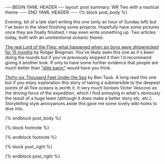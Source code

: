 --- BEGIN YAML HEADER ---
layout: post
summary: WR Two with a nautical theme
---- END YAML HEADER ----
{% block post_body %}

Evening, bit of a late start writing this one (only an hour of Sunday left) but I've been in the shed finishing some projects. Hopefully have some pictures once they are finally finished; I may even write something up. Two articles today, both with an unintentional oceanic theme.

[The real Lord of the Flies: what happened when six boys were shipwrecked for 15 months](https://www.theguardian.com/books/2020/may/09/the-real-lord-of-the-flies-what-happened-when-six-boys-were-shipwrecked-for-15-months) by Rutger Bregman. You've likely seen this one as it's been doing the rounds but if you've previously skipped it then I'd recommend giving it another look. If only to have some further evidence that people are much better than ["elite panic"](https://boingboing.net/2013/04/14/elite-panic-why-rich-people-t.html) would have you think.

[Thirty-six Thousand Feet
Under the Sea](https://www.newyorker.com/magazine/2020/05/18/thirty-six-thousand-feet-under-the-sea) by Ben Taub. A long read this one but if you enjoy exploration this story of taking a submersible to the deepest points of all five oceans is worth it. It very much lionises Victor Vescovo as the driving force of the expedition, which I find annoying in what's obviously the result of a huge team (although it does make a better story etc. etc.). Storytelling style annoyances aside this gave me some lovely wiki-holes to dive into. 

{% endblock post_body %}

{% block footnote %}

{% endblock footnote %}

{% block post_right %}

{% endblock post_right %}
